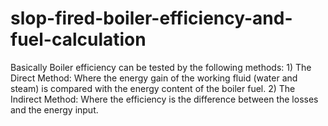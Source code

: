# slop-fired-boiler-efficiency-and-fuel-calculation
Basically Boiler efficiency can be tested by the following methods: 1) The Direct Method: Where the energy gain of the working fluid (water and steam) is compared with the energy content of the boiler fuel. 2) The Indirect Method: Where the efficiency is the difference between the losses and the energy input.
